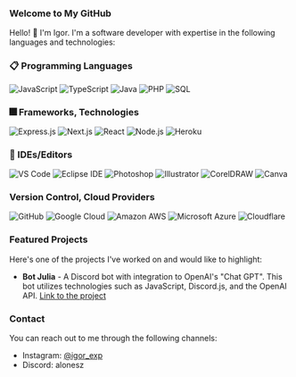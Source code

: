 ### Welcome to My GitHub

Hello! 👋 I'm Igor. I'm a software developer with expertise in the following languages and technologies:

### 📋 Programming Languages

![JavaScript](https://img.shields.io/badge/-JavaScript-F7DF1E?style=flat-square&logo=javascript&logoColor=black)
![TypeScript](https://img.shields.io/badge/-TypeScript-blue?style=flat-square&logo=typescript&logoColor=white)
![Java](https://img.shields.io/badge/-Java-orange?style=flat-square&logo=java&logoColor=white)
![PHP](https://img.shields.io/badge/-PHP-purple?style=flat-square&logo=php&logoColor=white)
![SQL](https://img.shields.io/badge/-SQL-blue?style=flat-square&logo=postgresql&logoColor=white)

### 🎆 Frameworks, Technologies 

![Express.js](https://img.shields.io/badge/-Express.js-lightgray?style=flat-square)
![Next.js](https://img.shields.io/badge/-Next.js-black?style=flat-square)
![React](https://img.shields.io/badge/-React-blue?style=flat-square&logo=react&logoColor=white)
![Node.js](https://img.shields.io/badge/-Node.js-green?style=flat-square&logo=node.js&logoColor=white)
![Heroku](https://img.shields.io/badge/-Heroku-purple?style=flat-square&logo=heroku&logoColor=white)

### 📄 IDEs/Editors

![VS Code](https://img.shields.io/badge/-VS%20Code-blue?style=flat-square&logo=visualstudiocode&logoColor=white)
![Eclipse IDE](https://img.shields.io/badge/-Eclipse%20IDE-lightgray?style=flat-square&logo=eclipseide&logoColor=white)
![Photoshop](https://img.shields.io/badge/-Photoshop-blueviolet?style=flat-square&logo=adobephotoshop&logoColor=white)
![Illustrator](https://img.shields.io/badge/-Illustrator-orange?style=flat-square&logo=adobeillustrator&logoColor=white)
![CorelDRAW](https://img.shields.io/badge/-CorelDRAW-ff69b4?style=flat-square&logo=coreldraw&logoColor=white)
![Canva](https://img.shields.io/badge/-Canva-blueviolet?style=flat-square&logo=canva&logoColor=white)

### Version Control, Cloud Providers

![GitHub](https://img.shields.io/badge/-GitHub-black?style=flat-square&logo=github)
![Google Cloud](https://img.shields.io/badge/-Google%20Cloud-yellow?style=flat-square&logo=googlecloud&logoColor=white)
![Amazon AWS](https://img.shields.io/badge/-Amazon%20AWS-orange?style=flat-square&logo=amazonaws&logoColor=white)
![Microsoft Azure](https://img.shields.io/badge/-Microsoft%20Azure-blue?style=flat-square&logo=microsoftazure&logoColor=white)
![Cloudflare](https://img.shields.io/badge/-Cloudflare-orange?style=flat-square&logo=cloudflare&logoColor=white)

### Featured Projects

Here's one of the projects I've worked on and would like to highlight:

- **Bot Julia** - A Discord bot with integration to OpenAI's "Chat GPT". This bot utilizes technologies such as JavaScript, Discord.js, and the OpenAI API.  [Link to the project](https://botjulia.xyz)

### Contact

You can reach out to me through the following channels:

- Instagram: [@igor_exp](https://www.instagram.com/igor_exp/)
- Discord: alonesz
